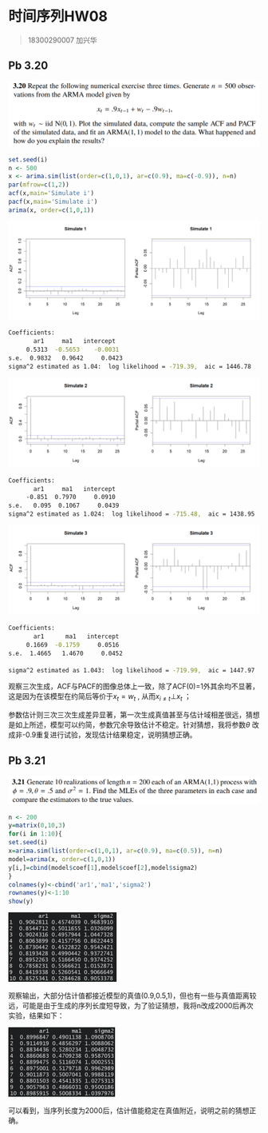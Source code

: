 # 时间序列HW08

> 18300290007 加兴华

## Pb 3.20

![image-20220501230640850](https://raw.githubusercontent.com/huakyouin/md-img/main/img/202205012306074.png)

```R
set.seed(i)
n <- 500
x <- arima.sim(list(order=c(1,0,1), ar=c(0.9), ma=c(-0.9)), n=n)
par(mfrow=c(1,2))
acf(x,main='Simulate i')
pacf(x,main='Simulate i')
arima(x, order=c(1,0,1))
```



![image-20220502223848911](https://raw.githubusercontent.com/huakyouin/md-img/main/img-after20220522/202205022238024.png)

```bash
Coefficients:
       ar1     ma1   intercept
     0.5313  -0.5653    -0.0031
s.e.  0.9832   0.9642     0.0423
sigma^2 estimated as 1.04:  log likelihood = -719.39,  aic = 1446.78
```

![image-20220502224054493](https://raw.githubusercontent.com/huakyouin/md-img/main/img-after20220522/202205022240636.png)

```bash
Coefficients:
       ar1     ma1   intercept
     -0.851  0.7970     0.0910
s.e.   0.095  0.1067     0.0439
sigma^2 estimated as 1.024:  log likelihood = -715.48,  aic = 1438.95
```

![image-20220502224242406](https://raw.githubusercontent.com/huakyouin/md-img/main/img-after20220522/202205022242532.png)

```bash
Coefficients:
       ar1      ma1   intercept
     0.1669  -0.1759     0.0516
s.e.  1.4665   1.4670     0.0452

sigma^2 estimated as 1.043:  log likelihood = -719.99,  aic = 1447.97
```

观察三次生成，ACF与PACF的图像总体上一致，除了ACF(0)=1外其余均不显著，这是因为在该模型在约简后等价于$x_t=w_t$ , 从而$x_{i\ne t}\bot  x_{t}$ ；

参数估计则三次三次生成差异显著，第一次生成真值甚至与估计域相差很远，猜想是如上所述，模型可以约简，参数冗余导致估计不稳定。针对猜想，我将参数$\theta$ 改成非-0.9重复进行试验，发现估计结果稳定，说明猜想正确。

## Pb 3.21

![image-20220501230649674](https://raw.githubusercontent.com/huakyouin/md-img/main/img/202205012306764.png)

```R
n <- 200
y=matrix(0,10,3)
for(i in 1:10){
set.seed(i)
x=arima.sim(list(order=c(1,0,1), ar=c(0.9), ma=c(0.5)), n=n)
model=arima(x, order=c(1,0,1))
y[i,]=cbind(model$coef[1],model$coef[2],model$sigma2)
}
colnames(y)<-cbind('ar1','ma1','sigma2')
rownames(y)<-1:10
show(y)
```

<img src="https://raw.githubusercontent.com/huakyouin/md-img/main/img-after20220522/202205030021310.png" alt="image-20220503002059938" style="zoom: 50%;" />

观察输出，大部分估计值都接近模型的真值(0.9,0.5,1)，但也有一些与真值距离较远，可能是由于生成的序列长度短导致，为了验证猜想，我将n改成2000后再次实验，结果如下：

<img src="https://raw.githubusercontent.com/huakyouin/md-img/main/img-after20220522/202205030024396.png" alt="image-20220503002454150" style="zoom: 50%;" />

可以看到，当序列长度为2000后，估计值能稳定在真值附近，说明之前的猜想正确。

